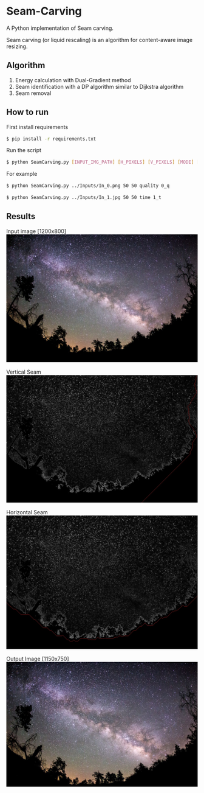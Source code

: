 # Seam-Carving

A Python implementation of Seam carving.

Seam carving (or liquid rescaling) is an algorithm for content-aware image resizing.


## Algorithm

1. Energy calculation with Dual-Gradient method
2. Seam identification with a DP algorithm similar to Dijkstra algorithm
3. Seam removal


## How to run

First install requirements
```bash
$ pip install -r requirements.txt
```

Run the script
```bash
$ python SeamCarving.py [INPUT_IMG_PATH] [H_PIXELS] [V_PIXELS] [MODE] [OUTPUT_FOLDER]
```

For example
```bash
$ python SeamCarving.py ../Inputs/In_0.png 50 50 quality 0_q
```

```bash
$ python SeamCarving.py ../Inputs/In_1.jpg 50 50 time 1_t
```


## Results

Input image [1200x800]
![Input-Image](results/Inputs/In_6.jpg)

Vertical Seam
![Vertical-Seam](results/Outputs/6_q/Seam_col0.jpg)

Horizontal Seam
![Row-Seam](results/Outputs/6_q/Seam_row0.jpg)

Output Image [1150x750]
![Output-Image](results/Outputs/6_q/Final.jpg)
